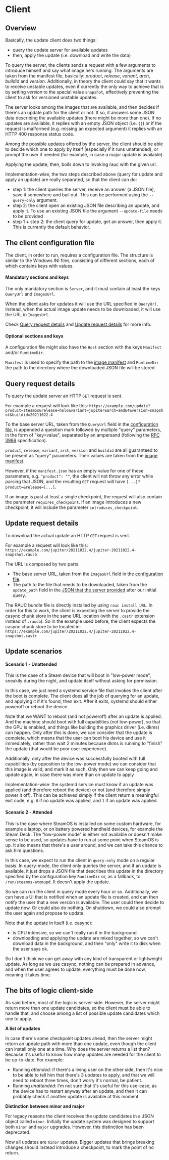 Client
======



Overview
--------

Basically, the update client does two things:
- query the update server for available updates
- then, apply the update (i.e. download and write the data)

To query the server, the clients sends a request with a few arguments to
introduce himself and say what image he's running. The arguments are taken from
the manifest file, basically: *product*, *release*, *variant*, *arch*,
*buildid* and *version*. Additionally, in theory the client could say that it
wants to receive unstable updates, even if currently the only way to achieve
that is by setting *version* to the special value `snapshot`, effectively
preventing the client to ask for versioned unstable updates.

The server looks among the images that are available, and then decides if
there's an update path for the client or not. If so, it answers some JSON
data describing the available updates (there might be more than one). If no
updates are available, it replies with an empty JSON object (i.e. `{}`) or if
the request is malformed (e.g. missing an expected argument) it replies with an
HTTP 400 response status code.

Among the possible updates offered by the server, the client should be able
to decide which one to apply by itself (especially if it runs unattended), or
prompt the user if needed (for example, in case a major update is available).

Applying the update, then, boils down to invoking rauc with the given url.

Implementation-wise, the two steps described above (query for update and apply
an update) are really separated, so that the client can do:
- step 1: the client queries the server, receive an answer (a JSON file), save
  it somewhere and bail out. This can be performed using the `--query-only`
  argument.
- step 2: the client open an existing JSON file describing an update, and apply
  it. To use an existing JSON file the argument `--update-file` needs to be
  provided
- step 1 + step 2: the client query for update, get an answer, then apply it.
  This is currently the default behavior.


The client configuration file
-----------------------------

The client, in order to run, requires a configuration file.
The structure is similar to the Windows INI files, consisting of different
sections, each of which contains keys with values.

#### Mandatory sections and keys

The only mandatory section is `Server`, and it must contain at least the
keys `QueryUrl` and `ImagesUrl`.

When the client asks for updates it will use the URL specified in `QueryUrl`.
Instead, when the actual image update needs to be downloaded, it will use the
URL in `ImagesUrl`.

Check [Query request details][] and [Update request details][] for more info.

[Query request details]: #query-request-details
[Update request details]: #update-request-details

#### Optional sections and keys

A configuration file might also have the `Host` section with the keys
`Manifest` and/or `RuntimeDir`.

`Manifest` is used to specify the path to the [image manifest][] and
`RuntimeDir` the path to the directory where the downloaded JSON file will be
stored.

[image manifest]: overview.md#the-image-manifest


Query request details
---------------------

To query the update server an HTTP `GET` request is sent.

For example a request will look like this:
`https://example.com/update?product=steamos&release=holo&variant=jupiter&arch=amd64&version=snapshot&buildid=20211022.4`

To the base server URL, taken from the `QueryUrl` field in the
[configuration file][], is appended a question mark followed by multiple "query"
parameters, in the form of "key=value", separated by an ampersand (following
the [RFC 3986][] specification).

`product`, `release`, `variant`, `arch`, `version` and `buildid`
are all guaranteed to be present as "query" parameters.
Their values are taken from the [image manifest][].

However, if the `manifest.json` has an empty value for one of these parameters,
e.g. `"product": ""`, the client will not throw any error while parsing that
JSON, and the resulting `GET` request will have `[...]?product=&release=[...]`.

If an image is past at least a single checkpoint, the request will also contain
the parameter `requires_checkpoint`.
If an image introduces a new checkpoint, it will include the parameter
`introduces_checkpoint`.

[configuration file]: #the-client-configuration-file
[RFC 3986]: https://datatracker.ietf.org/doc/html/rfc3986#section-3


Update request details
----------------------

To download the actual update an HTTP `GET` request is sent.

For example a request will look like this:
`https://example.com/jupiter/20211022.4/jupiter-20211022.4-snapshot.raucb`

The URL is composed by two parts:

- The base server URL, taken from the `ImagesUrl` field in the
  [configuration file][].
- The path to the file that needs to be downloaded, taken from the
  `update_path` field in the [JSON that the server provided][] after our initial
  query.

The RAUC bundle file is directly installed by using `rauc install URL`.
In order for this to work, the client is expecting the server to provide the
casync chunk store in the same URL location (with the `.castr` extension
instead of `.raucb`).
So in the example used before, the client expects the casync chunk store to be
located in:
`https://example.com/jupiter/20211022.4/jupiter-20211022.4-snapshot.castr`


[JSON that the server provided]: server.md#structure-of-update-candidates

Update scenarios
----------------

#### Scenario 1 - Unattended

This is the case of a Steam device that will boot in "low-power mode", sneakily
during the night, and update itself without asking for permission.

In this case, we just need a systemd service file that invokes the client after
the boot is complete. The client does all the job of querying for an update,
and applying it if it's found, then exit. After it exits, systemd should either
poweroff or reboot the device.

Note that we WANT to reboot (and not poweroff) after an update is applied. And
the machine should boot with full capabilities (not low-power), so that the GPU
is enabled, and things like building the graphics driver (i.e. dkms) can happen.
Only after this is done, we can consider that the update is complete, which
means that the user can boot his device and use it immediately, rather than
wait 2 minutes because dkms is running to "finish" the update (that would be
poor user experience).

Additionally, only after the device was successfully booted with full
capabilities (by opposition to the low-power mode) we can consider that this
image is valid, and mark it as such. Only then we can keep going and update
again, in case there was more than on update to apply

Implementation-wise: the systemd service must know if an update was applied
(and therefore reboot the device) or not (and therefore simply power it off).
This can be achieved simply if the client return a meaningful exit code, e.g.
`0` if no update was applied, and `1` if an update was applied.

#### Scenario 2 - Attended

This is the case where SteamOS is installed on some custom hardware, for
example a laptop, or on battery powered handheld devices, for example the
Steam Deck. The "low-power mode" is either not available or doesn't make sense
to be used, so updates have to run at some point when SteamOS is up. It also
means that there's a user around, and  we can take this chance to ask him
questions.

In this case, we expect to run the client in `query-only` mode on a regular
basis. In query-mode, the client only queries the server, and if an update is
available, it just drops a JSON file that describes this update in the
directory specified by the configuration key `RuntimeDir` or, as a fallback, to
`/run/steamos-atomupd`. It doesn't apply the update.

So we can run the client in query mode every hour or so. Additionally, we can
have a UI that is notified when an update file is created, and can then notify
the user that a new version is available. The user could then decide to update
now. Or could also do nothing. On shutdown, we could also prompt the user again
and propose to update.

Note that the update in itself (i.e. casync):
- is CPU intensive, so we can't really run it in the background
- downloading and applying the update are mixed together, so we can't download
  data in the background, and then "only" write it to disk when the user says
  ok.

So I don't think we can get away with any kind of transparent or lightweight
update. As long as we use casync, nothing can be prepared in advance, and when
the user agrees to update, everything must be done now, meaning it takes time.



The bits of logic client-side
-----------------------------

As said before, most of the logic is server-side. However, the server might
return more than one update candidates, so the client must be able to handle
that, and choose among a list of possible update candidates which one to apply.

**A list of updates**

In case there's some checkpoint updates ahead, then the server might return an
update path with more than one update, even though the client can install only
one at a time. Why does the server returns a list then? Because it's useful to
know how many updates are needed for the client to be up-to-date. For example:

- Running *attended*: if there's a living user on the other side, then it's
  nice to be able to tell him that there's 3 updates to apply, and that we
  will need to reboot three times, don't worry it's normal, be patient.
- Running *unattended*: I'm not sure that it's useful for this use-case, as
  the device has to restart anyway after an update, and then it can probably
  check if another update is available at this moment.

**Distinction between minor and major**

For legacy reasons the client receives the update candidates in a JSON object
called `minor`. Initially the update system was designed to support both
`minor` and `major` upgrades. However, this distinction has been deprecated.

Now all updates are `minor` updates. Bigger updates that brings breaking changes
should instead introduce a checkpoint, to mark the point of no return.
